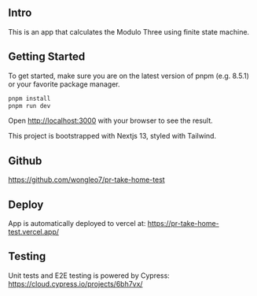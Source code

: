 ## Intro

This is an app that calculates the Modulo Three using finite state machine.

## Getting Started

To get started, make sure you are on the latest version of pnpm (e.g. 8.5.1) or your favorite package manager.

```bash
pnpm install
pnpm run dev
```

Open [http://localhost:3000](http://localhost:3000) with your browser to see the result.

This project is bootstrapped with Nextjs 13, styled with Tailwind.

## Github

https://github.com/wongleo7/pr-take-home-test

## Deploy

App is automatically deployed to vercel at: https://pr-take-home-test.vercel.app/

## Testing

Unit tests and E2E testing is powered by Cypress: https://cloud.cypress.io/projects/6bh7vx/
